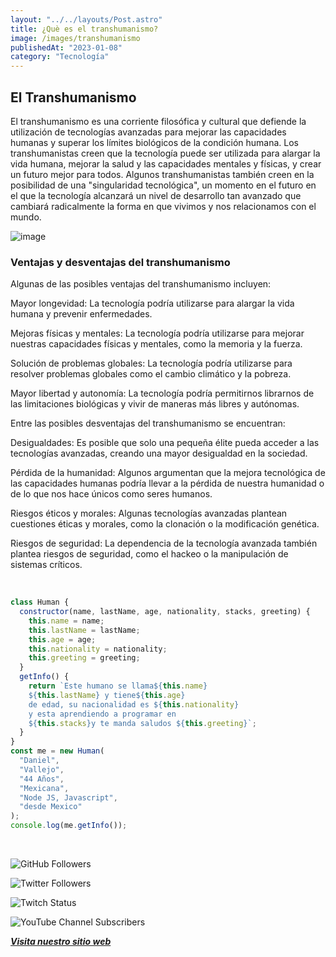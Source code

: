 ```yaml
---
layout: "../../layouts/Post.astro"
title: ¿Què es el transhumanismo?
image: /images/transhumanismo
publishedAt: "2023-01-08"
category: "Tecnología"
---
```


## El Transhumanismo

El transhumanismo es una corriente filosófica y cultural que defiende la utilización de tecnologías avanzadas para mejorar las capacidades humanas y superar los límites biológicos de la condición humana. Los transhumanistas creen que la tecnología puede ser utilizada para alargar la vida humana, mejorar la salud y las capacidades mentales y físicas, y crear un futuro mejor para todos. Algunos transhumanistas también creen en la posibilidad de una "singularidad tecnológica", un momento en el futuro en el que la tecnología alcanzará un nivel de desarrollo tan avanzado que cambiará radicalmente la forma en que vivimos y nos relacionamos con el mundo.

![image](https://i.pinimg.com/564x/2c/04/c1/2c04c102dcca09182e8cff2c51d25d11.jpg)

### Ventajas y desventajas del transhumanismo

Algunas de las posibles ventajas del transhumanismo incluyen:

Mayor longevidad: La tecnología podría utilizarse para alargar la vida humana y prevenir enfermedades.

Mejoras físicas y mentales: La tecnología podría utilizarse para mejorar nuestras capacidades físicas y mentales, como la memoria y la fuerza.

Solución de problemas globales: La tecnología podría utilizarse para resolver problemas globales como el cambio climático y la pobreza.

Mayor libertad y autonomía: La tecnología podría permitirnos librarnos de las limitaciones biológicas y vivir de maneras más libres y autónomas.

Entre las posibles desventajas del transhumanismo se encuentran:

Desigualdades: Es posible que solo una pequeña élite pueda acceder a las tecnologías avanzadas, creando una mayor desigualdad en la sociedad.

Pérdida de la humanidad: Algunos argumentan que la mejora tecnológica de las capacidades humanas podría llevar a la pérdida de nuestra humanidad o de lo que nos hace únicos como seres humanos.

Riesgos éticos y morales: Algunas tecnologías avanzadas plantean cuestiones éticas y morales, como la clonación o la modificación genética.

Riesgos de seguridad: La dependencia de la tecnología avanzada también plantea riesgos de seguridad, como el hackeo o la manipulación de sistemas críticos.

<br/>

```js
class Human {
  constructor(name, lastName, age, nationality, stacks, greeting) {
    this.name = name;
    this.lastName = lastName;
    this.age = age;
    this.nationality = nationality;
    this.greeting = greeting;
  }
  getInfo() {
    return `Este humano se llama${this.name}
    ${this.lastName} y tiene${this.age}
    de edad, su nacionalidad es ${this.nationality}
    y esta aprendiendo a programar en 
    ${this.stacks}y te manda saludos ${this.greeting}`;
  }
}
const me = new Human(
  "Daniel",
  "Vallejo",
  "44 Años",
  "Mexicana",
  "Node JS, Javascript",
  "desde Mexico"
);
console.log(me.getInfo());
```

<br/>

![GitHub Followers](https://img.shields.io/github/followers/DanyVeneno?style=social)

![Twitter Followers](https://img.shields.io/twitter/follow/venenodigital?style=social)

![Twitch Status](https://img.shields.io/twitch/status/yehiibhii?style=social)

![YouTube Channel Subscribers](https://img.shields.io/youtube/channel/subscribers/UC8UhdMAKJX56O2PY8kzBIlw?style=social)

[**_Visita nuestro sitio web_**](https://juanitovenenoestudio.netlify.app/)
